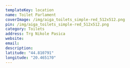 ```yaml
---
templateKey: location
name: Toilet Parlament
coverImage: /img/aiga_toilets_simple-red_512x512.png
pin: /img/aiga_toilets_simple-red_512x512.png
category: Toilets
address: Trg Nikole Pasica
website:
email: 
description:
latitude: "44.810791"
longitude: "20.465170"
---
```

